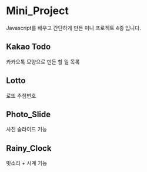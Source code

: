 # Mini_Project
Javascript를 배우고 간단하게 만든 미니 프로젝트 4종 입니다.

## Kakao Todo
카카오톡 모양으로 만든 할 일 목록

## Lotto
로또 추첨번호

## Photo_Slide
사진 슬라이드 기능

## Rainy_Clock
빗소리 + 시계 기능


